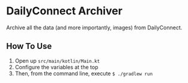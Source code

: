 # DailyConnect Archiver

Archive all the data (and more importantly, images) from DailyConnect.

## How To Use

1. Open up `src/main/kotlin/Main.kt`
2. Configure the variables at the top
3. Then, from the command line, execute `$ ./gradlew run` 
